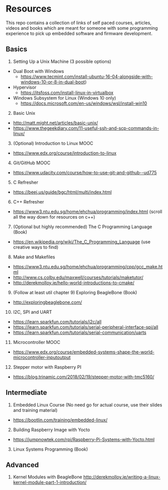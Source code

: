 # Resources
This repo contains a collection of links of self paced courses, articles, videos and books which are meant for someone with some programming experience to pick up embedded software and firmware development.

## Basics
1. Setting Up a Unix Machine (3 possible options)
- Dual Boot with Windows 
  - https://www.tecmint.com/install-ubuntu-16-04-alongside-with-windows-10-or-8-in-dual-boot)
- Hypervisor 
  - https://itsfoss.com/install-linux-in-virtualbox
- Windows Subsystem for Linux (Windows 10 only) 
  - https://docs.microsoft.com/en-us/windows/wsl/install-win10
2. Basic Unix
- http://matt.might.net/articles/basic-unix/
- https://www.thegeekdiary.com/11-useful-ssh-and-scp-commands-in-linux/
3. (Optional) Introduction to Linux MOOC
- https://www.edx.org/course/introduction-to-linux
4. Git/GitHub MOOC
- https://www.udacity.com/course/how-to-use-git-and-github--ud775
5. C Refresher
- https://beej.us/guide/bgc/html/multi/index.html
6. C++ Refresher
- https://www3.ntu.edu.sg/home/ehchua/programming/index.html (scroll all the way down for resources on c++)
7. (Optional but highly recommended) The C Programming Language (Book)
- https://en.wikipedia.org/wiki/The_C_Programming_Language  (use creative ways to find)
8. Make and Makefiles
- https://www3.ntu.edu.sg/home/ehchua/programming/cpp/gcc_make.html
- http://www.cs.colby.edu/maxwell/courses/tutorials/maketutor/
- http://derekmolloy.ie/hello-world-introductions-to-cmake/
9. (Follow at least util chapter 9) Exploring BeagleBone (Book)
- http://exploringbeaglebone.com/
10. I2C, SPI and UART
- https://learn.sparkfun.com/tutorials/i2c/all
- https://learn.sparkfun.com/tutorials/serial-peripheral-interface-spi/all
- https://learn.sparkfun.com/tutorials/serial-communication/uarts
11. Microcontroller MOOC
- https://www.edx.org/course/embedded-systems-shape-the-world-microcontroller-inputoutput
12. Stepper motor with Raspberry PI
- https://blog.trinamic.com/2018/02/19/stepper-motor-with-tmc5160/

## Intermediate
1. Embedded Linux Course (No need go for actual course, use their slides and training material)
- https://bootlin.com/training/embedded-linux/
2. Building Raspberry Image with Yocto
- https://jumpnowtek.com/rpi/Raspberry-Pi-Systems-with-Yocto.html
3. Linux Systems Programming (Book)

## Advanced
1. Kernel Modules with BeagleBone
http://derekmolloy.ie/writing-a-linux-kernel-module-part-1-introduction/
